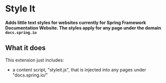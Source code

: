 # Style It

**Adds little text styles for websites currently for Spring Framework Documentation Website. The styles apply for any page under the domain `docs.spring.io`**

## What it does

This extension just includes:

* a content script, "styleit.js", that is injected into any pages
under "docs.spring.io/"